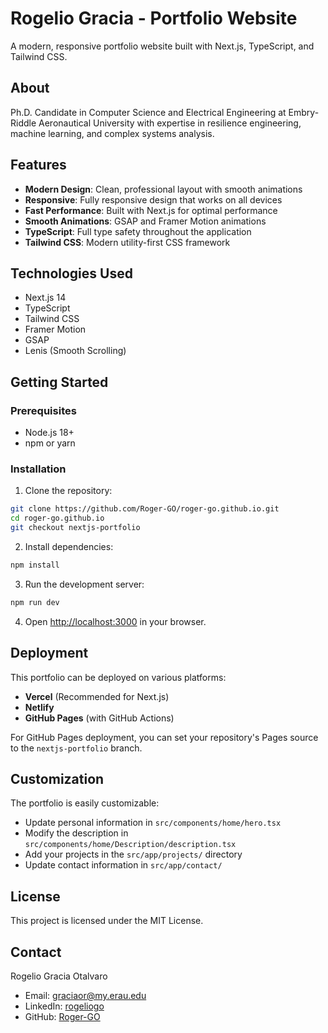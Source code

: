 # Rogelio Gracia - Portfolio Website

A modern, responsive portfolio website built with Next.js, TypeScript, and Tailwind CSS.

## About

Ph.D. Candidate in Computer Science and Electrical Engineering at Embry-Riddle Aeronautical University with expertise in resilience engineering, machine learning, and complex systems analysis.

## Features

- **Modern Design**: Clean, professional layout with smooth animations
- **Responsive**: Fully responsive design that works on all devices
- **Fast Performance**: Built with Next.js for optimal performance
- **Smooth Animations**: GSAP and Framer Motion animations
- **TypeScript**: Full type safety throughout the application
- **Tailwind CSS**: Modern utility-first CSS framework

## Technologies Used

- Next.js 14
- TypeScript
- Tailwind CSS
- Framer Motion
- GSAP
- Lenis (Smooth Scrolling)

## Getting Started

### Prerequisites

- Node.js 18+ 
- npm or yarn

### Installation

1. Clone the repository:
```bash
git clone https://github.com/Roger-GO/roger-go.github.io.git
cd roger-go.github.io
git checkout nextjs-portfolio
```

2. Install dependencies:
```bash
npm install
```

3. Run the development server:
```bash
npm run dev
```

4. Open [http://localhost:3000](http://localhost:3000) in your browser.

## Deployment

This portfolio can be deployed on various platforms:

- **Vercel** (Recommended for Next.js)
- **Netlify**
- **GitHub Pages** (with GitHub Actions)

For GitHub Pages deployment, you can set your repository's Pages source to the `nextjs-portfolio` branch.

## Customization

The portfolio is easily customizable:

- Update personal information in `src/components/home/hero.tsx`
- Modify the description in `src/components/home/Description/description.tsx`
- Add your projects in the `src/app/projects/` directory
- Update contact information in `src/app/contact/`

## License

This project is licensed under the MIT License.

## Contact

Rogelio Gracia Otalvaro
- Email: graciaor@my.erau.edu
- LinkedIn: [rogeliogo](https://www.linkedin.com/in/rogeliogo/)
- GitHub: [Roger-GO](https://github.com/roger-go)